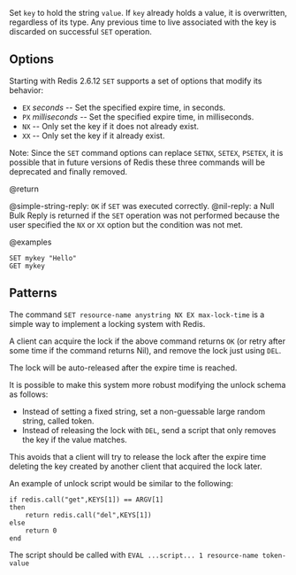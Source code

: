 Set `key` to hold the string `value`.
If `key` already holds a value, it is overwritten, regardless of its type.
Any previous time to live associated with the key is discarded on successful `SET` operation.

## Options

Starting with Redis 2.6.12 `SET` supports a set of options that modify its
behavior:

* `EX` *seconds* -- Set the specified expire time, in seconds.
* `PX` *milliseconds* -- Set the specified expire time, in milliseconds.
* `NX` -- Only set the key if it does not already exist.
* `XX` -- Only set the key if it already exist.

Note: Since the `SET` command options can replace `SETNX`, `SETEX`, `PSETEX`, it is possible that in future versions of Redis these three commands will be deprecated and finally removed.

@return

@simple-string-reply: `OK` if `SET` was executed correctly.
@nil-reply: a Null Bulk Reply is returned if the `SET` operation was not performed because the user specified the `NX` or `XX` option but the condition was not met.

@examples

```cli
SET mykey "Hello"
GET mykey
```

## Patterns

The command `SET resource-name anystring NX EX max-lock-time` is a simple way to implement a locking system with Redis.

A client can acquire the lock if the above command returns `OK` (or retry after some time if the command returns Nil), and remove the lock just using `DEL`.

The lock will be auto-released after the expire time is reached.

It is possible to make this system more robust modifying the unlock schema as follows:

* Instead of setting a fixed string, set a non-guessable large random string, called token.
* Instead of releasing the lock with `DEL`, send a script that only removes the key if the value matches.

This avoids that a client will try to release the lock after the expire time deleting the key created by another client that acquired the lock later.

An example of unlock script would be similar to the following:

    if redis.call("get",KEYS[1]) == ARGV[1]
    then
        return redis.call("del",KEYS[1])
    else
        return 0
    end

The script should be called with `EVAL ...script... 1 resource-name token-value`
